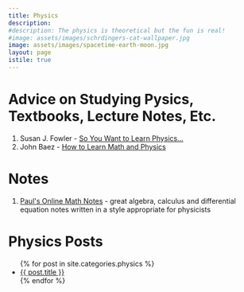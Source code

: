 ```yaml
---
title: Physics
description: 
#description: The physics is theoretical but the fun is real!
#image: assets/images/schrdingers-cat-wallpaper.jpg
image: assets/images/spacetime-earth-moon.jpg
layout: page
istile: true
---
```


# Advice on Studying Pysics, Textbooks, Lecture Notes, Etc.

1. Susan J. Fowler - [So You Want to Learn Physics...](http://www.susanjfowler.com/blog/2016/8/13/so-you-want-to-learn-physics)
1. John Baez - [How to Learn Math and Physics](http://math.ucr.edu/home/baez/books.html)


# Notes 
1. [Paul's Online Math Notes](http://tutorial.math.lamar.edu) - great algebra, calculus and differential equation notes written in a style appropriate for physicists



# Physics Posts
<ul>
    {% for post in site.categories.physics %}
        <li>
            <a href="{{ post.url }}">{{ post.title }}</a>
        </li>
    {% endfor %}
</ul>
